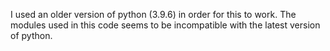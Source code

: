 I used an older version of python (3.9.6) in order for this to work. The modules used in this code seems to be incompatible with the latest version of python.
